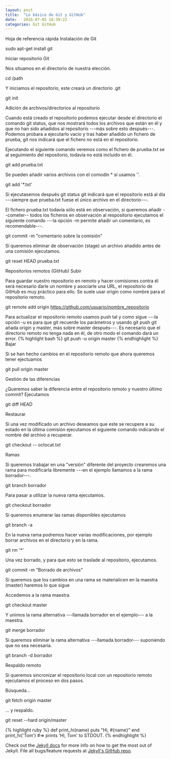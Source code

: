 ```yaml
---
layout: post
title:  "Lo básico de Git y GitHub"
date:   2016-07-05 18:39:22
categories: Git GitHub
---
```


Hoja de referencia rápida
Instalación de Git

sudo apt-get install git

Iniciar repositorio Git

Nos situamos en el directorio de nuestra elección.

cd /path

Y iniciamos el repositorio, este creará un directorio .git

git init

Adición de archivos/directorios al repositorio

Cuando está creado el repositorio podemos ejecutar desde el directorio el comando git status, que nos mostrará todos los archivos que están en él y que no han sido añadidos al repositorio ---más sobre esto después---. Podemos probara a ejecutarlo vacío y tras haber añadido un fichero de prueba, git nos indicará que el fichero no está en el repositorio.

Ejecutando el siguiente comando veremos como el fichero de prueba.txt se al seguimiento del repositorio, todavía no está incluido en él.

git add prueba.txt

Se pueden añadir varios archivos con el comodín * si usamos ''.

git add '*.txt'

Si ejecutasemos después git status git indicará que el repositorio está al día ---siempre que prueba.txt fuese el único archivo en el directorio---.

El fichero prueba.txt todavía sólo está en observación, si queremos añadir --cometer-- todos los ficheros en observación al respositorio ejecutamos el siguiente comando ---la opción -m permite añadir un comentario, es recomendable---.

git commit -m "comentario sobre la comisión"

Si queremos eliminar de observación (stage) un archivo añadido antes de una comisión ejecutamos.

git reset HEAD prueba.txt

Repositorios remotos (GitHub)
Subir

Para guardar nuestro repositorio en remoto y hacer comisiones contra él será necesario darle un nombre y asociarle una URL, el repositorio de GitHub es muy práctico para ello. Se suele usar origin como nombre para el repositorio remoto.

git remote add origin https://github.com/usuario/nombre_repositorio

Para actualizar el repositorio remoto usamos push tal y como sigue ---la opción -u es para que git recuerde los parámetros y usando git push git añada origin y master, más sobre master después---. Es necesario que el directorio remoto no tenga nada en él, de otro modo el comando dará un error.
{% highlight bash %}
git push -u origin master
{% endhighlight %}
Bajar

Si se han hecho cambios en el repositorio remoto que ahora queremos tener ejectuamos

git pull origin master

Gestión de las diferencias

¿Queremos saber la diferencia entre el repositorio remoto y nuestro último commit? Ejecutamos

git diff HEAD

Restaurar

Si una vez modificado un archivo deseamos que este se recupere a su estado en la última comisión ejecutamos el siguiente comando indicando el nombre del archivo a recuperar.

git checkout -- octocat.txt

Ramas

Si queremos trabajar en una "versión" diferente del proyecto crearemos una rama para modificarla libremente ---en el ejemplo llamamos a la rama borrador---.

git branch borrador

Para pasar a utilizar la nueva rama ejecutamos.

git checkout borrador

Si queremos enumerar las ramas disponibles ejecutamos

git branch -a

En la nueva rama podremos hacer varias modificaciones, por ejemplo borrar archivos en el directorio y en la rama.

git rm '*'

Una vez borrado, y para que esto se traslade al repositorio, ejecutamos.

git commit -m "Borrado de archivos"

Si queremos que los cambios en una rama se materialicen en la maestra (master) haremos lo que sigue

Accedemos a la rama maestra.

git checkout master

Y unimos la rama alternativa ---llamada borrador en el ejemplo--- a la maestra.

git merge borrador

Si queremos eliminar la rama alternativa ---llamada borrador--- suponiendo que no sea necesaria.

git branch -d borrador

Respaldo remoto

Si queremos sincronizar el repositorio local con un repositorio remoto ejecutamos el proceso en dos pasos.

Búsqueda...

git fetch origin master

... y respaldo.

git reset --hard origin/master

{% highlight ruby %}
def print_hi(name)
  puts "Hi, #{name}"
end
print_hi('Tom')
#=> prints 'Hi, Tom' to STDOUT.
{% endhighlight %}

Check out the [Jekyll docs][jekyll] for more info on how to get the most out of Jekyll. File all bugs/feature requests at [Jekyll's GitHub repo][jekyll-gh].

[jekyll-gh]: https://github.com/jekyll/jekyll
[jekyll]:    http://jekyllrb.com
